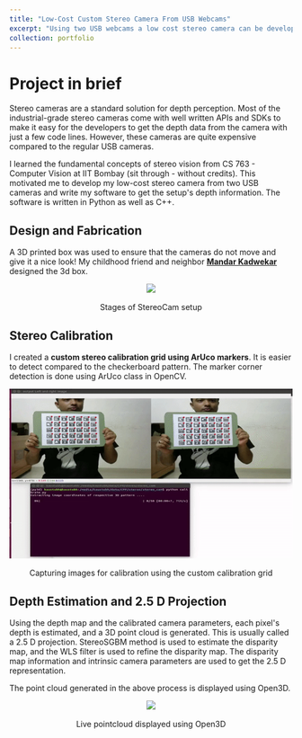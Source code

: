 ```yaml
---
title: "Low-Cost Custom Stereo Camera From USB Webcams"
excerpt: "Using two USB webcams a low cost stereo camera can be developed for depth perception<br/><img src='/images/stereo3D.gif'>"
collection: portfolio
---
```


Project in brief
================

Stereo cameras are a standard solution for depth perception. Most of the industrial-grade stereo cameras come with well written APIs and SDKs to make it easy for the developers to get the depth data from the camera with just a few code lines. However, these cameras are quite expensive compared to the regular USB cameras.

I learned the fundamental concepts of stereo vision from CS 763 - Computer Vision at IIT Bombay (sit through - without credits). This motivated me to develop my low-cost stereo camera from two USB cameras and write my software to get the setup's depth information. The software is written in Python as well as C++. 

Design and Fabrication
----------------------

A 3D printed box was used to ensure that the cameras do not move and give it a nice look! My childhood friend and neighbor [**Mandar Kadwekar**]() designed the
 3d box.

<p align="center">
  <img src='/images/cameraDesign.gif'>
</p>
<p align="center">
  Stages of StereoCam setup
</p>

Stereo Calibration
------------------

I created a **custom stereo calibration grid using ArUco markers**. It is easier to detect compared to the checkerboard pattern. The marker corner detection is done using 
ArUco class in OpenCV.

<p align="center">
  <img src='/images/calibration.gif'>
</p>
<p align="center">
  Capturing images for calibration using the custom calibration grid
</p>


Depth Estimation and 2.5 D Projection
-------------------------------------

Using the depth map and the calibrated camera parameters, each pixel's depth is estimated, and a 3D point cloud is generated. This is usually called a 2.5 D projection.
StereoSGBM method is used to estimate the disparity map, and the WLS filter is used to refine the disparity map. The disparity map information and intrinsic camera parameters 
are used to get the 2.5 D representation.

The point cloud generated in the above process is displayed using Open3D.

<p align="center">
  <img src='/images/stereo3D.gif'>
</p>
<p align="center">
  Live pointcloud displayed using Open3D
</p>




